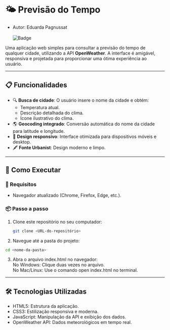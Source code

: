 
# 🌤 Previsão do Tempo
- Autor: Eduarda Pagnussat <br><br>
![Badge](https://img.shields.io/badge/Status-Finalizado-brightgreen)

Uma aplicação web simples para consultar a previsão do tempo de qualquer cidade, utilizando a API **OpenWeather**. A interface é amigável, responsiva e projetada para proporcionar uma ótima experiência ao usuário.

---

## 📋 Funcionalidades

- 🔍 **Busca de cidade**: O usuário insere o nome da cidade e obtém:
  - Temperatura atual.
  - Descrição detalhada do clima.
  - Ícone ilustrativo do clima.
- 🌎 **Geocoding integrado**: Conversão automática do nome da cidade para latitude e longitude.
- 🎨 **Design responsivo**: Interface otimizada para dispositivos móveis e desktop.
- 🖋 **Fonte Urbanist**: Design moderno e limpo.

---

## 🚀 Como Executar

### 🔧 Requisitos
- Navegador atualizado (Chrome, Firefox, Edge, etc.).

### 📦 Passo a passo
1. Clone este repositório no seu computador:
   ```bash
   git clone <URL-do-repositório>

2. Navegue até a pasta do projeto:
  ```bash
  cd <nome-da-pasta>
```
3. Abra o arquivo index.html no navegador:<br>
No Windows: Clique duas vezes no arquivo.<br>
No Mac/Linux: Use o comando open index.html no terminal.

---

## 🛠 Tecnologias Utilizadas
- HTML5: Estrutura da aplicação.
- CSS3: Estilização responsiva e moderna.
- JavaScript: Manipulação da API e exibição dos dados.
- OpenWeather API: Dados meteorológicos em tempo real.
